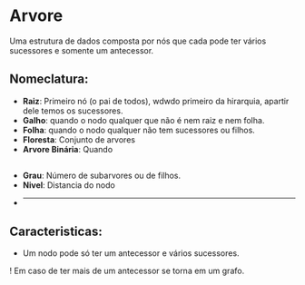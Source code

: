 # Arvore

Uma estrutura de dados composta por nós que cada pode ter vários sucessores e somente um antecessor. 

## Nomeclatura:

- **Raiz**: Primeiro nó (o pai de todos), wdwdo primeiro da hirarquia, apartir dele temos os sucessores. 
- **Galho**: quando o nodo qualquer que não é nem raiz e nem folha.
- **Folha**: quando o nodo qualquer não tem sucessores ou filhos.
- **Floresta**: Conjunto de arvores
- **Arvore Binária**: Quando 
##
- **Grau**: Número de subarvores ou de filhos.
- **Nivel**: Distancia do nodo
- ** ** 

##  Caracteristicas:
- Um nodo pode só ter um antecessor e vários sucessores.

! Em caso de ter mais de um antecessor se torna em um grafo.